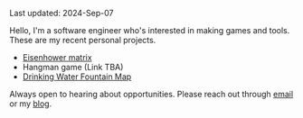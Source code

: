 Last updated: 2024-Sep-07

Hello,
I'm a software engineer who's interested in making games and tools. 
These are my recent personal projects.
  - [Eisenhower matrix](https://chrome.google.com/webstore/detail/nmaaafdfgconkkghicmfajaijndfapjb)
  - Hangman game (Link TBA)
  - [Drinking Water Fountain Map](https://github.com/eesope/VanWater)

Always open to hearing about opportunities. Please reach out through [email](mailto:sypark4107@gmail.com) or my [blog](https://eesope.github.io/about).
